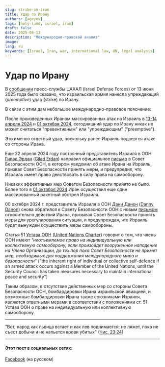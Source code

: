 ```yaml
---
slug: strike-on-iran
title: Удар по Ирану
authors: [ageyev]
tags: [holy-land, israel, iran]
draft: false
date: 2025-06-13
description: "Международно-правовой анализ"
image: 
lang: ru
keywords: [Israel, Iran, war, international law, UN, legal analysis]
---
```


# Удар по Ирану 

В [сообщении](https://x.com/IDF/status/1933324595471454495) пресс-службы ЦАХАЛ (Israel Defense Forces) от 13 июня 2025 года было сказано, что израильская армия нанесла упреждающий (*preemptive*) удар (strike) по Ирану. 

В связи с этим дам небольшое международно-правовое пояснение:
<!-- truncate -->

После произведенных Ираном массированных атак на Израиль в [13-14 апреля 2024](https://en.wikipedia.org/wiki/April_2024_Iranian_strikes_on_Israel) и [01 октября 2024](https://en.wikipedia.org/wiki/October_2024_Iranian_strikes_on_Israel), сегодняшний удар по Ирану никак не может считаться "превентивным" или "упреждающим" ("preemptive").

Это именно ответный удар, поскольку ранее Израиль подвергся атаке со стороны Ирана.

Еще 22 апреля 2024 году постоянный представитель Израиля в ООН [Гилад Эрдан](https://ru.wikipedia.org/wiki/%D0%AD%D1%80%D0%B4%D0%B0%D0%BD,_%D0%93%D0%B8%D0%BB%D0%B0%D0%B4) ([Gilad Erdan](https://en.wikipedia.org/wiki/Gilad_Erdan)) направил официальное [письмо](https://digitallibrary.un.org/record/4045365) в Совет Безопасности ООН, в котором уведомил об атаке Ирана на Израиль, призвал Совет Безопасности принять меры, и предупредил, что Израиль имеет право действовать в силу права на самооборону.

Никаких эффективных мер Советом Безопасности принято не было. Более того в [01 октября 2024](https://en.wikipedia.org/wiki/October_2024_Iranian_strikes_on_Israel)  Иран осуществил еще один массированный ракетный обстрел Израиля. 

00 октября 2024 г. представитель Израиля в ООН [Дани Данон](https://ru.wikipedia.org/wiki/%D0%94%D0%B0%D0%BD%D0%BE%D0%BD,_%D0%94%D0%B0%D0%BD%D0%B8) ([Danny Danon](https://en.wikipedia.org/wiki/Danny_Danon)) снова обратился к Совету Безопасности ООН с новым [письмом](https://digitallibrary.un.org/record/4063563) относительно действий Ирана, призывая Совет Безопасности принять меры для урегулирования ситуации, и предупреждая, что Израиль будет вынужден осуществить меры самообороны. 

Статья 51 [Устава ООН](https://www.un.org/ru/about-us/un-charter/chapter-7) ([United Nations Charter](https://www.un.org/en/about-us/un-charter/chapter-7)) говорит о том, что члены ООН имеют *"неотъемлемое право на индивидуальную или коллективную самооборону, если произойдет вооруженное нападение на Члена Организации, до тех пор пока Совет Безопасности не примет мер, необходимых для поддержания международного мира и безопасности"* ("the inherent right of individual or collective self-defence if an armed attack occurs against a Member of the United Nations, until the Security Council has taken measures necessary to maintain international peace and security") 


Таким образом, в отсутствие действенных мер со стороны Совета Безопасности ООН, бомбардировки Ирана израильской авиацией, и возможные бомбардировки Ирана также союзниками Израиля, являются ответными мерами в соответствии с положениями ст. 51 Устава ООН о праве на индивидуальную или коллективную самооборону.

---- 

"Вот, народ как львица встает и как лев поднимается; не ляжет, пока не съест добычи и не напьется крови убитых"
([Чис. 23:24](https://ru.wikisource.org/wiki/%D0%A7%D0%B8%D1%81%D0%BB%D0%B0#23:24))

--- 

#### Этот пост в социальных сетях: 

[Facebook](https://www.facebook.com/viktor.ageyev/posts/pfbid035UdBWTQNNwu7kaymT22gKphsmD1EpLVp5sjFFftMmQxUwkc5phSju5F18PFdzgYUl) (на русском) 





